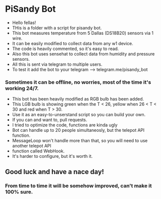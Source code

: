 # PiSandy Bot

- Hello fellas! 
- THis is a folder with a script for pisandy bot.
- This bot measures temperature from 5 Dallas (DS18B20) sensors via 1 wire.
- It can be easily modified to collect data from any w1 device.
- The code is heavily commented, so it's easy to read.
- Also this bot uses sensehat to collect data from humidity and pressure sensors.
- All this is sent via telegram to multiple users.
- To test it add the bot to your telegram --> telegram.me/pisandy_bot
### Sometimes it can be offline, no worries, most of the time it's working 24/7.
- This bot has been heavily modified as RGB bulb has been added.
- This LGB bulb is showing green when the T < 26, yellow when 26 < T < 30 and red when T > 30.
- Use it as an easy-to-unserstand script so you can build your own.
- If you can and want to, pull requests.
- I tried to optimize the code, functions are kinda ugly
- Bot can handle up to 20 people simultaneosly, but the telepot API function.
- MessageLoop won't handle more than that, so you will need to use another telepot API
- function called WebHook. 
- It's harder to configure, but it's worth it.
## Good luck and have a nace day!
### From time to time it will be somehow improved, can't make it 100% sure.
